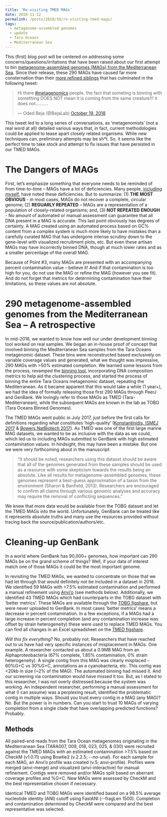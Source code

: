 ```yaml
---
title: 'Re-visiting TMED MAGs'
date: 2018-11-12
permalink: /posts/2018/10/re-visiting-tmed-mags/
tags:
  - metagenome-assembled genomes
  - update
  - Tara Oceans
  - Mediterranean Sea
---
```

This (first) blog post will be centered on addressing some concerns/questions/irritations that have been raised about our first attempt to bin [metagenome-assembled genomes (MAGs) from the Mediterranean Sea](https://peerj.com/articles/3558/). Since their release, these 290 MAGs have caused far more consternation than their [more refined siblings](https://www.nature.com/articles/sdata2017203) that has culminated in the following tweet:

<blockquote class="twitter-tweet" data-lang="en"><p lang="en" dir="ltr">Hi there <a href="https://twitter.com/hashtag/metagenomics?src=hash&amp;ref_src=twsrc%5Etfw">#metagenomics</a> people. the fact that someting is binning with something DOES NOT mean it is coming from the same creature!!! it does not..........</p>&mdash; Oded Beja (@BejaLab) <a href="https://twitter.com/BejaLab/status/1053086172476571648?ref_src=twsrc%5Etfw">October 19, 2018</a></blockquote>
<script async src="https://platform.twitter.com/widgets.js" charset="utf-8"></script>

This tweet led to a long series of conversations, as ‘metagenomists’ (not a real word at all) detailed various ways that, in fact, current methodologies could be applied to tease apart closely related organisms. While new techniques can, preliminary attempts may be sh\*t. So, it seems like the perfect time to take stock and attempt to fix issues that have persisted in our TMED MAGs.

The Dangers of MAGs
======
First, let’s emphasize something that everyone needs to be reminded of from time-to-time – MAGs have a lot of deficiencies. Many people, [including myself](https://researchdata.springernature.com/users/75726-benjamin-tully/posts/29324-microbial-oceans), have noted these deficiencies. But to summarize: (1) **THE MOST OBVIOUS** - in most cases, MAGs do not recover a complete, circular genome; (2) **REGUARLY REPEATED** – MAGs are a representation of a population of closely-related organisms; and, (3) **NOT REPEATED ENOUGH** - No amount of automated or manual assessment can guarantee that all DNA present in a MAG is accurate. This last point obviously has degrees of certainty. A MAG created using an automated process based on GC% content from a complex system is much more likely to have mistakes than a carefully curated MAG that has undergone intense scrutiny down to the gene-level with visualized recruitment plots, etc. But even these artisan MAGs may have incorrectly binned DNA, though at much lower rates and as a smaller percentage of the overall MAG.

Because of Point #3, many MAGs are presented with an accompanying percent contamination value – believe it! And if that contamination is too high for you, do not use the MAG or refine the MAG (however you see fit). And do not forget that metrics for determining contamination have their limitations, so these values are not absolute.


290 metagenome-assembled genomes from the Mediterranean Sea – A retrospective
======
In mid-2016, we wanted to know how well our under development binning tool worked on real samples. We began an in-house proof of concept that involved binning the Mediterranean Sea samples from the Tara Oceans metagenomic dataset. These bins were reconstructed based exclusively on variable coverage values and generated, what we thought was impressive, 290 MAGs with >50% estimated completion. We learned some lessons from the process, revamped the [binning tool](https://peerj.com/articles/3035/), incorporating DNA composition metrics to help aid the clustering process, and started the process of binning the entire Tara Oceans metagenomic dataset, repeating the Mediterranean. As it became apparent that this would take a while (1 year+), we had the idea of formally releasing those first 290 MAGs through PeerJ and GenBank. We lovingly refer to those MAGs as TMED (Tara-Mediterranean), while the subsequent MAGs are known in the lab as TOBG (Tara Oceans Binned Genomes).

The TMED MAGs went public in July 2017, just before the first calls for definitions regarding what constitutes ‘high-quality’ ([Konstantinidis, ISMEJ 2017]( https://www.nature.com/articles/ismej2017113) & [Bowers NatBiotech 2017]( https://www.nature.com/articles/nbt.3893)). As TMED was one of the first large marine MAG datasets, we wanted to be as inclusive with the data as we could, which led us to including MAGs submitted to GenBank with high estimated contamination values. In hindsight, this may have been a mistake. But one we were very forthcoming about in the manuscript: 
>“It should be noted, researchers using this dataset should be aware that all of the genomes generated from these samples should be used as a resource with some skepticism towards the results being an absolute. Like all results for metagenome-assembled genomes, these genomes represent a best-guess approximation of a taxon from the environment (Sharon & Banfield, 2013). Researchers are encouraged to confirm all claims through various genomic analyses and accuracy may require the removal of conflicting sequences.”

We knew that more data would be available from the TOBG dataset and let the TMED MAGs into the world. Unfortunately, GenBank can be treated like it represents absolute truths and many use the resources provided without tracing back the source/publication/authors/etc.

Cleaning-up GenBank
======
In a world where GenBank has 90,000+ genomes, how important can 290 MAGs be on the grand scheme of things? Well, if your data of interest match one of those MAGs it could be the most important genome.

In revisiting the TMED MAGs, we wanted to concentrate on those that we had let through that would definitely not be included in a dataset in 2018. We identified 59 MAGs with >7.5% estimated contamination and performed a manual refinement using [Anvi’o](https://peerj.com/articles/1319/) (see methods below). Additionally, we identified 43 TMED MAGs which had counterparts in the TOBG dataset with ‘better metrics’. These MAGs are available through the [TOBG figshare](https://doi.org/10.6084/m9.figshare.5188273.v13), but were never uploaded to GenBank. In most cases ‘better metrics’ means a decrease in percent contamination. In a few exceptions, if a MAGs had a large increase in percent completion (and any contamination increase was offset by strain heterogeneity) these were used to replace TMED MAGs. You can find all changes in an Excel spreadsheet on the [TMED figshare](https://doi.org/10.6084/m9.figshare.3545330.v3).

*Will this fix everything?* No, probably not. Researchers that have reached out to us have had very specific instances of misplacement in MAGs. One example. A researcher contacted us about a 0.9MB MAG from an Alphaproteobacteria (67% complete, 1.85% contamination, 0% strain heterogeneity). A single contig from this MAG was clearly misplaced – 60%G+C vs 30%G+C, annotations as a cyanobacteria, etc. This contig was <20kb in size (~2% of the MAG). The automated binning had missed it. And our screening via contamination would have missed it too. But, as I stated to this researcher, I was not overly distressed because the system was working. An independent researcher, performing a manual assessment for what (I can assume) was a perplexing result, identified the problematic contig in multiple ways. Should you trust every contig in a MAG (any MAG)? No. But the power is in numbers. Can you start to trust 10 MAGs of varying completion from a single clade that have overlapping predicted functions? Probably.

Methods
------
All paired-end reads from the Tara Ocean metagenomes originating in the Mediterranean Sea (TARA007, 009, 018, 023, 025, & 030) were recruited against the TMED MAGs with an estimated contamination >7.5% based on CheckM (v1.0.11) using Bowtie2 (v.2.2.5; --no-unal). For each sample for each MAG, an Anvi’o profile was created (v.5; anvi-profile). Profiles were merged (anvi-merge) and visualized (anvi-interactive) for manual refinement. Contigs were removed and/or MAGs split based on aberrant coverage profiles and %G+C. New MAGs were assessed by CheckM and the best representative chosen if necessary. 

Identical TMED and TOBG MAGs were identified based on a 98.5% average nucleotide identity (ANI) cutoff using FastANI (--fragLen 1500). Completion and contamination determined by CheckM were compared and the best representative was selected.

